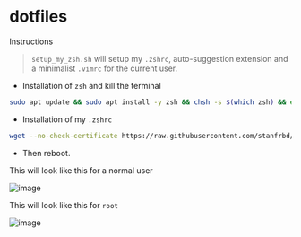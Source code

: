 # dotfiles

Instructions

> `setup_my_zsh.sh` will setup my `.zshrc`, auto-suggestion extension and a minimalist `.vimrc` for the current user.

* Installation of `zsh` and kill the terminal
```sh
sudo apt update && sudo apt install -y zsh && chsh -s $(which zsh) && exit
```
* Installation of my `.zshrc`
```sh
wget --no-check-certificate https://raw.githubusercontent.com/stanfrbd/dotfiles/main/setup_my_zsh.sh && chmod +x setup_my_zsh.sh && ./setup_my_zsh.sh
```
* Then reboot.

This will look like this for a normal user

![image](https://user-images.githubusercontent.com/44167150/123397959-4fcaac00-d5a3-11eb-9e4a-a00cb4959f18.png)

This will look like this for `root`

![image](https://user-images.githubusercontent.com/44167150/123398409-c9629a00-d5a3-11eb-9012-4a644a52f2fd.png)
